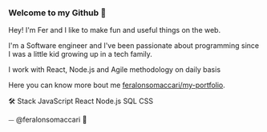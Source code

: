 ### Welcome to my Github 💫

Hey! I'm Fer and I like to make fun and useful things on the web.

I'm a Software engineer and I've been passionate about programming since I was a little kid growing up in a tech family. 

I work with React, Node.js and Agile methodology on daily basis

Here you can know more bout me [feralonsomaccari/my-portfolio](https://feralonsomaccari.github.io/my-portfolio). 

🛠  Stack
JavaScript  React Node.js SQL CSS


⏤ @feralonsomaccari 🦉
